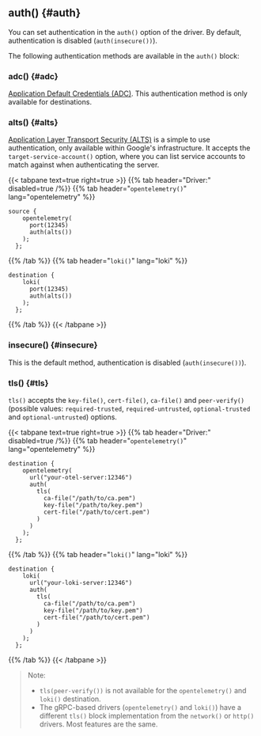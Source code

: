 ---
---
<!-- This file is under the copyright of Axoflow, and licensed under Apache License 2.0, except for using the Axoflow and AxoSyslog trademarks. -->

<!-- Used in the opentelemetry() and loki() drivers -->
## auth() {#auth}

You can set authentication in the `auth()` option of the driver. By default, authentication is disabled (`auth(insecure())`).

The following authentication methods are available in the `auth()` block:

### adc() {#adc}

[Application Default Credentials (ADC)](https://cloud.google.com/docs/authentication/application-default-credentials). This authentication method is only available for destinations.

### alts() {#alts}

[Application Layer Transport Security (ALTS)](https://grpc.io/docs/languages/cpp/alts/) is a simple to use authentication, only available within Google's infrastructure. It accepts the `target-service-account()` option, where you can list service accounts to match against when authenticating the server.

{{< tabpane text=true right=true >}}
{{% tab header="Driver:" disabled=true /%}}
{{% tab header="`opentelemetry()`" lang="opentelemetry" %}}
```shell
source {
    opentelemetry(
      port(12345)
      auth(alts())
    );
  };
```
{{% /tab %}}
{{% tab header="`loki()`" lang="loki" %}}
```shell
destination {
    loki(
      port(12345)
      auth(alts())
    );
  };
```
{{% /tab %}}
{{< /tabpane >}}

### insecure() {#insecure}

This is the default method, authentication is disabled (`auth(insecure())`).

### tls() {#tls}

<!-- FIXME xinclude these from the other tls blocks -->

`tls()` accepts the `key-file()`, `cert-file()`, `ca-file()` and `peer-verify()` (possible values:
`required-trusted`, `required-untrusted`, `optional-trusted` and `optional-untrusted`) options.

{{< tabpane text=true right=true >}}
{{% tab header="Driver:" disabled=true /%}}
{{% tab header="`opentelemetry()`" lang="opentelemetry" %}}
```shell
destination {
    opentelemetry(
      url("your-otel-server:12346")
      auth(
        tls(
          ca-file("/path/to/ca.pem")
          key-file("/path/to/key.pem")
          cert-file("/path/to/cert.pem")
        )
      )
    );
  };
```
{{% /tab %}}
{{% tab header="`loki()`" lang="loki" %}}
```shell
destination {
    loki(
      url("your-loki-server:12346")
      auth(
        tls(
          ca-file("/path/to/ca.pem")
          key-file("/path/to/key.pem")
          cert-file("/path/to/cert.pem")
        )
      )
    );
  };
```
{{% /tab %}}
{{< /tabpane >}}

> Note:
>
> - `tls(peer-verify())` is not available for the `opentelemetry()` and `loki()` destination.
> - The gRPC-based drivers (`opentelemetry()` and `loki()`) have a different `tls()` block implementation from the `network()` or `http()` drivers. Most features are the same.
